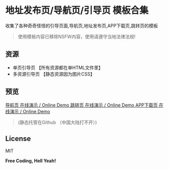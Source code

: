 # 地址发布页/导航页/引导页 模板合集

收集了各种奇奇怪怪的引导页面,导航页,地址发布页,APP下载页,跳转页的模板

> 使用模板内容已移除NSFW内容，使用请遵守当地法律法规!

## 资源

- 单页引导页 【所有资源都在单HTML文件里】
- 多资源引导页 【静态资源因为图片CSS】

## 预览 

[ 导航页 在线演示 / Online Demo ](https://posir.github.io/daohang-templates/demo/index.html)
[ 跳转页 在线演示 / Online Demo ](https://posir.github.io/daohang-templates/jumpdemo/index.html)
[ APP下载页 在线演示 / Online Demo ](https://posir.github.io/daohang-templates/appdemo/index.html)

>(静态托管在Github （中国大陆打不开）)

## License
MIT

**Free Coding, Hell Yeah!**

